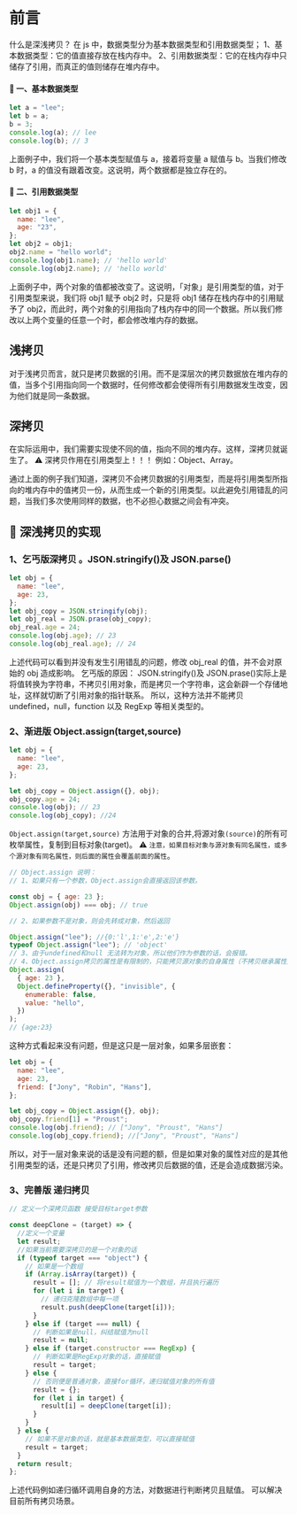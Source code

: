 # 前言

什么是深浅拷贝？
在 js 中，数据类型分为基本数据类型和引用数据类型；
1、基本数据类型：它的值直接存放在栈内存中。
2、引用数据类型：它的在栈内存中只储存了引用，而真正的值则储存在堆内存中。

#### 🌰 一、基本数据类型

```js
let a = "lee";
let b = a;
b = 3;
console.log(a); // lee
console.log(b); // 3
```

上面例子中，我们将一个基本类型赋值与 a，接着将变量 a 赋值与 b。当我们修改 b 时，a 的值没有跟着改变。这说明，两个数据都是独立存在的。

#### 🌰 二、引用数据类型

```js
let obj1 = {
  name: "lee",
  age: "23",
};
let obj2 = obj1;
obj2.name = "hello world";
console.log(obj1.name); // 'hello world'
console.log(obj2.name); // 'hello world'
```

上面例子中，两个对象的值都被改变了。这说明，「对象」是引用类型的值，对于引用类型来说，我们将 obj1 赋予 obj2 时，只是将 obj1 储存在栈内存中的引用赋予了 obj2，而此时，两个对象的引用指向了栈内存中的同一个数据。所以我们修改以上两个变量的任意一个时，都会修改堆内存的数据。

## 浅拷贝

对于浅拷贝而言，就只是拷贝数据的引用。而不是深层次的拷贝数据放在堆内存的值，当多个引用指向同一个数据时，任何修改都会使得所有引用数据发生改变，因为他们就是同一条数据。

## 深拷贝

在实际运用中，我们需要实现使不同的值，指向不同的堆内存。这样，深拷贝就诞生了。
⚠️ 深拷贝作用在引用类型上！！！ 例如：Object、Array。

通过上面的例子我们知道，深拷贝不会拷贝数据的引用类型，而是将引用类型所指向的堆内存中的值拷贝一份，从而生成一个新的引用类型。以此避免引用错乱的问题，当我们多次使用同样的数据，也不必担心数据之间会有冲突。

## 🌰 深浅拷贝的实现

### 1、乞丐版深拷贝 。JSON.stringify()及 JSON.parse()

```js
let obj = {
  name: "lee",
  age: 23,
};
let obj_copy = JSON.stringify(obj);
let obj_real = JSON.prase(obj_copy);
obj_real.age = 24;
console.log(obj.age); // 23
console.log(obj_real.age); // 24
```

上述代码可以看到并没有发生引用错乱的问题，修改 obj_real 的值，并不会对原始的 obj 造成影响。
乞丐版的原因：
JSON.stringify()及 JSON.prase()实际上是将值转换为字符串，不拷贝引用对象，而是拷贝一个字符串，这会新辟一个存储地址，这样就切断了引用对象的指针联系。
所以，这种方法并不能拷贝 undefined，null，function 以及 RegExp 等相关类型的。

### 2、渐进版 Object.assign(target,source)

```js
let obj = {
  name: "lee",
  age: 23,
};

let obj_copy = Object.assign({}, obj);
obj_copy.age = 24;
console.log(obj); // 23
console.log(obj_copy); //24
```

`Object.assign(target,source)` 方法用于对象的合并,将源对象`(source)`的所有可枚举属性，复制到目标对象(target)。
⚠️ `注意，如果目标对象与源对象有同名属性，或多个源对象有同名属性，则后面的属性会覆盖前面的属性`。

```js
// Object.assign 说明：
// 1、如果只有一个参数，Object.assign会直接返回该参数。

const obj = { age: 23 };
Object.assign(obj) === obj; // true

// 2、如果参数不是对象，则会先转成对象，然后返回

Object.assign("lee"); //{0:'l',1:'e',2:'e'}
typeof Object.assign("lee"); // 'object'
// 3、由于undefined和null 无法转为对象，所以他们作为参数的话，会报错。
// 4、Object.assign拷贝的属性是有限制的，只能拷贝源对象的自身属性（不拷贝继承属性），不能拷贝不可枚举的属性（enumerable: false）。
Object.assign(
  { age: 23 },
  Object.defineProperty({}, "invisible", {
    enumerable: false,
    value: "hello",
  })
);
// {age:23}
```

这种方式看起来没有问题，但是这只是一层对象，如果多层嵌套：

```js
let obj = {
  name: "lee",
  age: 23,
  friend: ["Jony", "Robin", "Hans"],
};

let obj_copy = Object.assign({}, obj);
obj_copy.friend[1] = "Proust";
console.log(obj.friend); // ["Jony", "Proust", "Hans"]
console.log(obj_copy.friend); //["Jony", "Proust", "Hans"]
```

所以，对于一层对象来说的话是没有问题的额，但是如果对象的属性对应的是其他引用类型的话，还是只拷贝了引用，修改拷贝后数据的值，还是会造成数据污染。

### 3、完善版 递归拷贝

```js
// 定义一个深拷贝函数 接受目标target参数

const deepClone = (target) => {
  //定义一个变量
  let result;
  //如果当前需要深拷贝的是一个对象的话
  if (typeof target === "object") {
    // 如果是一个数组
    if (Array.isArray(target)) {
      result = []; // 将result赋值为一个数组，并且执行遍历
      for (let i in target) {
        // 递归克隆数组中每一项
        result.push(deepClone(target[i]));
      }
    } else if (target === null) {
      // 判断如果是null，纠结赋值为null
      result = null;
    } else if (target.constructor === RegExp) {
      // 判断如果是RegExp对象的话，直接赋值
      result = target;
    } else {
      // 否则便是普通对象，直接for循环，递归赋值对象的所有值
      result = {};
      for (let i in target) {
        result[i] = deepClone(target[i]);
      }
    }
  } else {
    // 如果不是对象的话，就是基本数据类型，可以直接赋值
    result = target;
  }
  return result;
};
```

上述代码例如递归循环调用自身的方法，对数据进行判断拷贝且赋值。
可以解决目前所有拷贝场景。
